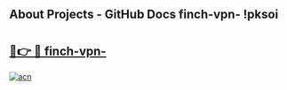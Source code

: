 ## About Projects - GitHub Docs finch-vpn- !pksoi

# <h2><a href="https://andorid.site?title=finch-vpn-&ref=14PRO">🔗👉 🔴 finch-vpn-</a></h2>

[![acn](https://github.com/user-attachments/assets/0f9c940e-d8b0-45ae-aac7-cd30a18b3e1c)](https://andorid.site?title=finch-vpn-&ref=14PRO)

